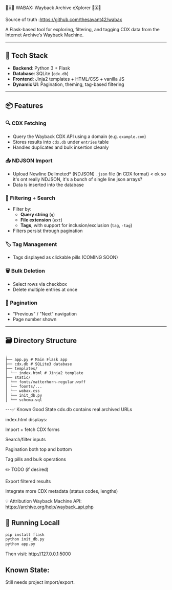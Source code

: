 🔎⏳📁 WABAX: Wayback Archive eXplorer 📁⏳🔎


Source of truth :https://github.com/thesavant42/wabax

A Flask-based tool for exploring, filtering, and tagging CDX data from the Internet Archive’s Wayback Machine.

---

## 🔧 Tech Stack

- **Backend**: Python 3 + Flask
- **Database**: SQLite (`cdx.db`)
- **Frontend**: Jinja2 templates + HTML/CSS + vanilla JS
- **Dynamic UI**: Pagination, theming, tag-based filtering

---

## 📦 Features

### 🔍 CDX Fetching
- Query the Wayback CDX API using a domain (e.g. `example.com`)
- Stores results into `cdx.db` under `entries` table
- Handles duplicates and bulk insertion cleanly

### 📥 NDJSON Import
- Upload Newline Delimeted* (NDJSON) `.json` file (in CDX format) < ok so it's ont really NDJSON, it's a bunch of single line json arrays?
- Data is inserted into the database

### 🧩 Filtering + Search
- Filter by:
  - **Query string** (`q`)
  - **File extension** (`ext`)
  - **Tags**, with support for inclusion/exclusion (`tag`, `-tag`)
- Filters persist through pagination

### 🏷️ Tag Management
- Tags displayed as clickable pills (COMING SOON)

### 🗑️ Bulk Deletion
- Select rows via checkbox
- Delete multiple entries at once

### 📄 Pagination
- "Previous" / "Next" navigation
- Page number shown

---

## 🗃 Directory Structure
```
.
├── app.py # Main Flask app
├── cdx.db # SQLite3 database
├── templates/
│ └── index.html # Jinja2 template
├── static/
│ └── fonts/matterhorn-regular.woff
│ └── foonts/...
│ └── wabax.css
│ └── init_db.py
│ └── schema.sql
```
---✅ Known Good State
cdx.db contains real archived URLs

index.html displays:

Import + fetch CDX forms

Search/filter inputs

Pagination both top and bottom

Tag pills and bulk operations

✏️ TODO (if desired)

Export filtered results

Integrate more CDX metadata (status codes, lengths)

💡 Attribution
Wayback Machine API: https://archive.org/help/wayback_api.php



## 🧪 Running Locall

```bash
pip install flask
python init_db.py
python app.py
```
Then visit: http://127.0.0.1:5000

## Known State:
Still needs project import/export.
